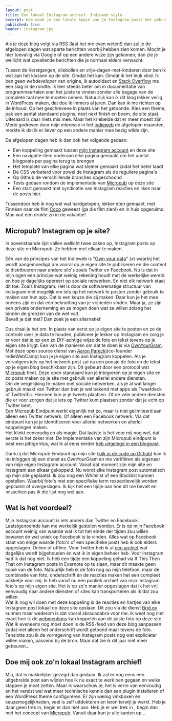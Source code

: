 ```yaml
---
layout: post
title: Een lokaal Instagram archief. Indieweb style. 
excerpt: Hoe maak je een lokale kopie van je Instagram posts met gebruik van eigen scripts en open source diensten?
published: true
header: instagram.jpg
---
```

Als je deze blog volgt via RSS (laat het me even weten!) dan zul je de afgelopen dagen wat aparte berichten voorbij hebben zien komen. Mocht je hier toevallig via Google of op een andere wijze zijn gekomen, dan zie je wellicht wat opvallende berichten die je normaal elders verwacht. 

Tussen de Kerstgangen, oliebollen en vrije-dagen-met-kinderen door ben ik wat aan het klussen op de site. Omdat het kan. Omdat ik het leuk vind. Ik ben geen *webdeveloper* van origine, ik autodidact en [Stack Overflow][1] me een slag in de rondte. Ik leer steeds beter om in documentatie van programmeertalen snel het juiste te vinden zonder alle bagage van de complete taal mee te moeten nemen. Natuurlijk kan ik dit blog lekker veilig in WordPress maken, dat doe ik immers al jaren. Dan kan ik me richten op de inhoud. Op het geschrevene in plaats van het getoonde. Kies een theme, pak een aantal standaard plugins, next next finish en boem, de site staat. Uiteraard is daar niets mis mee. Maar het kriebelde dat er meer moest zijn. Mede gedreven door mijn interesse in het [Indieweb][2] de afgelopen maanden, merkte ik dat ik er liever op een andere manier mee bezig wilde zijn. 

De afgelopen dagen heb ik dan ook het volgende gedaan: 
* Een koppeling gemaakt tussen [mijn Instagram account][3] en deze site
* Een navigatie-item onderaan elke pagina gemaakt om het aantal blogposts per pagina terug te brengen
* Het template van elke pagina wat kleiner gemaakt zodat het beter laadt
* De CSS verbeterd voor zowel de Instagram als de reguliere pagina's
* Op Github de verschillende branches opgeschoond
* Tests gedaan rondom de implementatie van [Micropub][4] op deze site
* Een start gemaakt met syndicatie van Instagram reacties en likes naar de posts hier.

Tussendoor heb ik nog wel wat hardgelopen, lekker eten gemaakt, met Finnéan naar de film [Coco][5] geweest (ga die film zien!) en in huis opgeruimd. Man wat een drukte zo in de vakantie!

## Micropub? Instagram op je site?
In bovenstaande lijst vallen wellicht twee zaken op, Instagram posts op deze site en Micropub. Ze hebben met elkaar te maken. 
  
Eén van de principes van het Indieweb is "[Own your data][6]" (✊) waarbij het wordt aangemoedigd om vooral op je eigen site te publiceren en die content te distribueren naar andere silo's zoals Twitter en Facebook. Nu is dat in mijn ogen een principe wat weinig rekening houdt met de werkelijke wereld en hoe je dagelijks opereert op sociale netwerken. En niet elk netwerk staat dit toe. Zoals Instagram. Het is door de softwarematige structuur van Instagram niet mogelijk om iets op het netwerk te posten zonder gebruik te maken van hun app. Dat is een keuze die zij maken. Daar kun je het mee oneens zijn en dat een beknotting van je vrijheden vinden. Maar ja, ze zijn een private onderneming en ze mogen doen wat ze willen zolang het binnen de grenzen van de wet valt.  
Bevalt je dat niet? Dan zoek je een alternatief. 

Dus draai je het om. In plaats van eerst op je eigen site te posten en zo de controle over je data te houden, publiceer je lekker op Instagram en zorg je er voor dat je op een zo *DIY*-achtige wijze de foto en tekst tevens op je eigen site krijgt. Een van de manieren om dat te doen is via [OwnYourGram][7]. Met deze open source dienst van [Aaron Parecki][8](co-founder IndieWebCamp) kun je je eigen site aan Instagram koppelen. Als je vervolgens iets op het netwerk post zal na een poosje de foto en de tekst op je eigen blog beschikbaar zijn. Dit gebeurt door een protocol wat [Micropub][9] heet. Deze open standaard kun je integreren op je eigen site en zo posts maken op je site met gebruik van allerlei andere diensten.   
Om de vergelijking te maken met sociale netwerken, als je al wat langer gebruik maakt van Twitter dan ben je wel bekend met apps als Tweetdeck of Twitterific. Hiermee kun je je tweets plaatsen. Of de vele andere diensten die er voor zorgen dat je iets op Twitter kunt plaatsen zonder dat je echt op Twitter bent.   
Een Micropub Eindpunt werkt eigenlijk net zo, maar is niet gelimiteerd aan alleen een Twitter netwerk. Of alleen een Facebook netwerk. Via dat eindpunt kun je je identificeren voor allerlei netwerken en allerlei koppelingen maken.  
Het klinkt eenvoudig en als magie. Dat laatste is het voor mij nog wel, dat eerste is het zeker niet. De implementatie van zijn Micropub eindpunt is best een pittige klus, wat ik al eens eerder [heb uitgelegd in een blogpost][10]. 

Dankzij dat Micropub Eindpunt op mijn site ([kijk in de code op Github][11]) kan ik nu inloggen bij een dienst as OwnYourGram en me verifiëren als eigenaar van mijn eigen Instagram account. Vanaf dat moment zijn mijn site en Instagram aan elkaar gekoppeld. Nu wordt elke Instagram post automatisch op mijn site geplaatst. Ik zou nog een Whitelist of een Blacklist kunnen opstellen. Waarbij foto's met een specifieke term respectievelijk worden geplaatst of overgeslagen. Ik kijk het een tijdje aan hoe dit me bevalt en misschien pas ik die lijst nog wel aan. 

## Wat is het voordeel?
Mijn Instagram account is iets anders dan Twitter en Facebook. Laatstgenoemde kan me werkelijk gestolen worden. Er is op mijn Facebook account weinig van waarde wat ik tot het einde der tijden zou willen bewaren én wat uniek op Facebook is te vinden. Alles wat op Facebook staat van enige waarde (foto's of een specifieke post) heb ik ook elders opgeslagen. Online of offline. Voor Twitter heb ik al [een archief][12] wat dagelijks wordt bijgehouden én wat ik in eigen beheer heb. Voor Instagram had ik dat nog niet. Ik heb een tijdje een koppeling gehad via If This Then That om Instagram posts in Evernote op te slaan, maar dit maakte geen kopie van de foto. Natuurlijk heb ik de foto nog op mijn telefoon, maar de combinatie van foto, onderschrift én de reacties maken het een compleet pakketje voor mij. 
Ik heb vanaf nu een publiek archief van mijn Instagram foto's op mijn eigen site. Het is op zo'n manier opgeslagen dat ik het vrij eenvoudig naar andere diensten of sites kan transporteren als ik dat zou willen.   
Wat ik nog wil doen met deze koppeling is de reacties en hartjes van elke Instagram post lokaal op deze site opslaan. Dit zou via de dienst [Brid.gy][13] kunnen maar wederom is dat vooral abracadabra voor me. Ik weet nog niet exact hoe ik de [webmentions][14] kan koppelen aan de juiste foto op deze site.  Wat ik eveneens nog moet doen is de RSS-feed van deze blog aanpassen zodat niet alleen het onderschrift wordt getoond maar tevens de foto. Tenslotte zou ik de vormgeving van Instagram posts nog wat explicieter willen maken, passend bij de bron. Maar dat zie ik dit jaar niet meer gebeuren...

## Doe mij ook zo'n lokaal Instagram archief!
Mja, dat is makkelijker gezegd dan gedaan. Ik zal er nog eens een uitgebreide post aan wijden hoe ik nu exact te werk ben gegaan en welke stappen je moet zetten. Maar ik waarschuw je, het is verre van eenvoudig en het vereist wel wat meer technische kennis dan een plugin installeren of een WordPress theme configureren. Er zijn weinig vinkboxen en keuzemogelijkheden, veel is zelf uitdokteren en leren terwijl je werkt. Heb je daar geen trek in, begin er dan niet aan. Heb je er wel trek in , begin dan met het concept van [Micropub][15]. Vanuit daar kun je alle kanten op...

[1]:	https://stackoverflow.com/
[2]:	/Indieweb
[3]:	http://instagram.com/frankmeeuwsen
[4]:	/Micropub
[5]:	https://screenrant.com/pixar-coco-movie-easter-egg-secrets/
[6]:	https://indieweb.org/own_your_data
[7]:	https://ownyourgram.com/
[8]:	https://aaronparecki.com/
[9]:	https://indieweb.org/Micropub
[10]:	/Micropub
[11]:	https://github.com/frankmeeuwsen/DTD-Blog/commit/f23b143dbd2f56e503e222dc3d964a96c2fe1b3d
[12]:	http://twitter.frankmeeuwsen.com/
[13]:	https://brid.gy/instagram/frankmeeuwsen
[14]:	/webmentions
[15]:	https://indieweb.org/Micropub